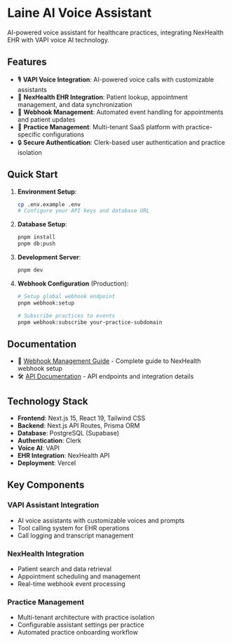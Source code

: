 # Laine AI Voice Assistant

AI-powered voice assistant for healthcare practices, integrating NexHealth EHR with VAPI voice AI technology.

## Features

- 🎙️ **VAPI Voice Integration**: AI-powered voice calls with customizable assistants
- 🏥 **NexHealth EHR Integration**: Patient lookup, appointment management, and data synchronization
- 🔗 **Webhook Management**: Automated event handling for appointments and patient updates
- 👤 **Practice Management**: Multi-tenant SaaS platform with practice-specific configurations
- 🔒 **Secure Authentication**: Clerk-based user authentication and practice isolation

## Quick Start

1. **Environment Setup**:
   ```bash
   cp .env.example .env
   # Configure your API keys and database URL
   ```

2. **Database Setup**:
   ```bash
   pnpm install
   pnpm db:push
   ```

3. **Development Server**:
   ```bash
   pnpm dev
   ```

4. **Webhook Configuration** (Production):
   ```bash
   # Setup global webhook endpoint
   pnpm webhook:setup
   
   # Subscribe practices to events
   pnpm webhook:subscribe your-practice-subdomain
   ```

## Documentation

- 📖 [Webhook Management Guide](docs/webhook-management.md) - Complete guide to NexHealth webhook setup
- 🛠️ [API Documentation](docs/api.md) - API endpoints and integration details

## Technology Stack

- **Frontend**: Next.js 15, React 19, Tailwind CSS
- **Backend**: Next.js API Routes, Prisma ORM
- **Database**: PostgreSQL (Supabase)
- **Authentication**: Clerk
- **Voice AI**: VAPI
- **EHR Integration**: NexHealth API
- **Deployment**: Vercel

## Key Components

### VAPI Assistant Integration
- AI voice assistants with customizable voices and prompts
- Tool calling system for EHR operations
- Call logging and transcript management

### NexHealth Integration  
- Patient search and data retrieval
- Appointment scheduling and management
- Real-time webhook event processing

### Practice Management
- Multi-tenant architecture with practice isolation
- Configurable assistant settings per practice
- Automated practice onboarding workflow
